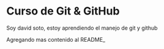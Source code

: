 # Curso de __Git__ & __GitHub__

Soy david soto, estoy aprendiendo el manejo de git y github

Agregando mas contenido al README_ 